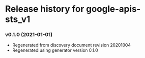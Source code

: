 # Release history for google-apis-sts_v1

### v0.1.0 (2021-01-01)

* Regenerated from discovery document revision 20201004
* Regenerated using generator version 0.1.0

